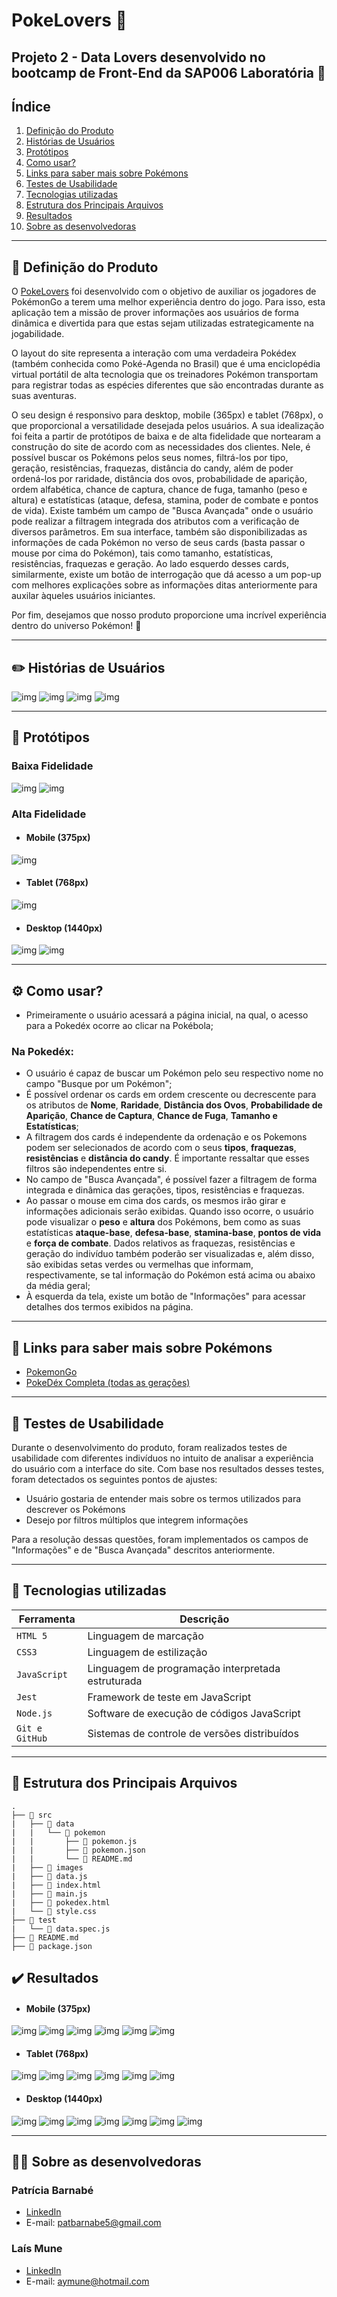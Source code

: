 
# PokeLovers :green_heart:

## Projeto 2 - Data Lovers desenvolvido no bootcamp de Front-End da SAP006 Laboratória :yellow_heart:

## Índice

1. [Definição do Produto](#dart-definição-do-produto)
2. [Histórias de Usuários](#pencil2-histórias-de-usuários)
3. [Protótipos](#art-protótipos)
4. [Como usar?](#gear-como-usar)
5. [Links para saber mais sobre Pokémons](#link-links-para-saber-mais-sobre-pokémons)
6. [Testes de Usabilidade](#busts_in_silhouette-testes-de-usabilidade)
7. [Tecnologias utilizadas](#robot-tecnologias-utilizadas)
8. [Estrutura dos Principais Arquivos](#file_folder-estrutura-dos-principais-arquivos)
9. [Resultados](#%EF%B8%8F-resultados)
10. [Sobre as desenvolvedoras](#woman_technologist-sobre-as-desenvolvedoras)

---
## :dart: Definição do Produto

O [PokeLovers](https://laismune.github.io/SAP006-data-lovers/) foi desenvolvido com o objetivo de auxiliar os jogadores de PokémonGo a terem uma melhor experiência dentro do jogo. Para isso, esta aplicação tem a missão de prover informações aos usuários de forma dinâmica e divertida para que estas sejam utilizadas estrategicamente na jogabilidade.

O layout do site representa a interação com uma verdadeira Pokédex (também conhecida como Poké-Agenda no Brasil) que é uma enciclopédia virtual portátil de alta tecnologia que os treinadores Pokémon transportam para registrar todas as espécies diferentes que são encontradas durante as suas aventuras. 

O seu design é responsivo para desktop, mobile (365px) e tablet (768px), o que proporcional a versatilidade desejada pelos usuários. A sua idealização foi feita a partir de protótipos de baixa e de alta fidelidade que nortearam a construção do site de acordo com as necessidades dos clientes. Nele, é possível buscar os Pokémons pelos seus nomes, filtrá-los por tipo, geração, resistências, fraquezas, distância do candy, além de poder ordená-los por raridade, distância dos ovos, probabilidade de aparição, ordem alfabética, chance de captura, chance de fuga,  tamanho (peso e altura) e estatísticas (ataque, defesa, stamina, poder de combate e pontos de vida). Existe também um campo de "Busca Avançada" onde o usuário pode realizar a filtragem integrada dos atributos com a verificação de diversos parâmetros. Em sua interface, também são disponibilizadas as informações de cada Pokémon no verso de seus cards (basta passar o mouse por cima do Pokémon), tais como tamanho, estatísticas, resistências, fraquezas e geração. Ao lado esquerdo desses cards, similarmente, existe um botão de interrogação que dá acesso a um pop-up com melhores explicações sobre as informações ditas anteriormente para auxilar àqueles usuários iniciantes.

Por fim, desejamos que nosso produto proporcione uma incrível experiência dentro do universo Pokémon! :green_heart:

---
## :pencil2: Histórias de Usuários
![img](./src/images/historias-usuario-1.png)
![img](./src/images/historias-usuario-2.png)
![img](./src/images/historias-usuario-3.png)
![img](./src/images/historias-usuario-4.png)

---
## :art: Protótipos
### Baixa Fidelidade
![img](./src/images/prototipo_baixa_index.png)
![img](./src/images/prototipo_baixa_pokedex.png)

### Alta Fidelidade
* ####  Mobile (375px)
![img](./src/images/prototipo_alta_mobile.png)

* #### Tablet (768px)
![img](./src/images/prototipo_alta_tablet.png)

* #### Desktop (1440px)
![img](./src/images/prototipo_alta_desktop_index.png)
![img](./src/images/prototipo_alta_desktop_pokedex.png)

---
## :gear: Como usar?
- Primeiramente o usuário acessará a página inicial, na qual, o acesso para a Pokedéx ocorre ao clicar na Pokébola;

### Na Pokedéx:
- O usuário é capaz de buscar um Pokémon pelo seu respectivo nome no campo "Busque por um Pokémon"; 
- É possível ordenar os cards em ordem crescente ou decrescente para os atributos de **Nome**, **Raridade**, **Distância dos Ovos**, **Probabilidade de Aparição**, **Chance de Captura**, **Chance de Fuga**,  **Tamanho e Estatísticas**; 
- A filtragem dos cards é independente da ordenação e os Pokemons podem ser selecionados de acordo com o seus **tipos**, **fraquezas**, **resistências** e **distância do candy**. É importante ressaltar que esses filtros são independentes entre si.
- No campo de "Busca Avançada", é possível fazer a filtragem de forma integrada e dinâmica das gerações, tipos, resistências e fraquezas.
- Ao passar o mouse em cima dos cards, os mesmos irão girar e informações adicionais serão exibidas. Quando isso ocorre, o usuário pode visualizar o **peso** e **altura** dos Pokémons, bem como as suas estatísticas **ataque-base**, **defesa-base**, **stamina-base**, **pontos de vida** e **força de combate**. Dados relativos as fraquezas, resistências e geração do indivíduo também poderão ser visualizadas e, além disso, são exibidas setas verdes ou vermelhas que informam, respectivamente, se tal informação do Pokémon está acima ou abaixo da média geral;
- À esquerda da tela, existe um botão de "Informações" para acessar detalhes dos termos exibidos na página. 

---
## :link: Links para saber mais sobre Pokémons
- [PokemonGo](https://pokemongolive.com/pt_br/)
- [PokeDéx Completa (todas as gerações)](https://www.pokemon.com/br/pokedex/)

---
## :busts_in_silhouette: Testes de Usabilidade
Durante o desenvolvimento do produto, foram realizados testes de usabilidade com diferentes indivíduos no intuito de analisar a experiência do usuário com a interface do site. Com base nos resultados desses testes, foram detectados os seguintes pontos de ajustes:

- Usuário gostaria de entender mais sobre os termos utilizados para descrever os Pokémons
- Desejo por filtros múltiplos que integrem informações 

Para a resolução dessas questões, foram implementados os campos de "Informações" e de "Busca Avançada" descritos anteriormente.

---
## :robot: Tecnologias utilizadas

| Ferramenta | Descrição |
| --- | --- |
| `HTML 5` | Linguagem de marcação |
| `CSS3` | Linguagem de estilização |
| `JavaScript` |  Linguagem de programação interpretada estruturada|
| `Jest` | Framework de teste em JavaScript|
| `Node.js` | Software de execução de códigos JavaScript|
| `Git e GitHub` | Sistemas de controle de versões distribuídos|

---

## :file_folder: Estrutura dos Principais Arquivos
```
.
├── 📁 src
|   ├── 📁 data 
|   |   └── 📁 pokemon
|   |       ├── 📄 pokemon.js
|   |       ├── 📄 pokemon.json
|   |       └── 📄 README.md   
|   ├── 📁 images
|   ├── 📄 data.js
|   ├── 📄 index.html
|   ├── 📄 main.js
|   ├── 📄 pokedex.html
|   └── 📄 style.css
├── 📁 test
|   └── 📄 data.spec.js
├── 📄 README.md
├── 📄 package.json

```

## ✔️ Resultados

* ####  Mobile (375px)
![img](./src/images/resultado-mobile-index.png)
![img](./src/images/resultado-mobile-pokedex1.png)
![img](./src/images/resultado-mobile-pokedex2.png)
![img](./src/images/resultado-mobile-pokedex3.png)
![img](./src/images/resultado-mobile-pokedex4.png)
![img](./src/images/resultado-mobile-pokedex5.png)

* #### Tablet (768px)
![img](./src/images/resultado-tablet-index.png)
![img](./src/images/resultado-tablet-pokedex1.png)
![img](./src/images/resultado-tablet-pokedex2.png)
![img](./src/images/resultado-tablet-pokedex3.png)
![img](./src/images/resultado-tablet-pokedex4.png)
![img](./src/images/resultado-tablet-pokedex5.png)

* #### Desktop (1440px)
![img](./src/images/resultado-desktop-index.png)
![img](./src/images/resultado-desktop-pokedex1.png)
![img](./src/images/resultado-desktop-pokedex2.png)
![img](./src/images/resultado-desktop-pokedex3.png)
![img](./src/images/resultado-desktop-pokedex4.png)
![img](./src/imagesresultado-desktop-pokedex5.png)
![img](./src/images/resultado-desktop-pokedex6.png)


---
## :woman_technologist: Sobre as desenvolvedoras
### Patrícia Barnabé

- [LinkedIn](https://www.linkedin.com/in/patriciabarnabe)
- E-mail: patbarnabe5@gmail.com

### Laís Mune

- [LinkedIn](https://www.linkedin.com/in/laís-ayume-lima-mune)
- E-mail: aymune@hotmail.com